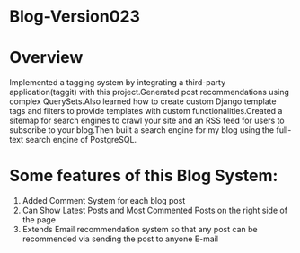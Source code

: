 # Blog-Version023

# Overview
Implemented a tagging system by integrating a third-party application(taggit) with this
project.Generated post recommendations using complex QuerySets.Also learned how to
create custom Django template tags and filters to provide templates with custom functionalities.Created a sitemap for search engines to crawl your site and an RSS feed for users to subscribe to
your blog.Then built a search engine for my blog using the full-text search engine of PostgreSQL.

# Some features of this Blog System:
1. Added Comment System for each blog post
2. Can Show Latest Posts and Most Commented Posts on the right side of the page
3. Extends Email recommendation system so that any post can be recommended via sending the post to anyone E-mail
